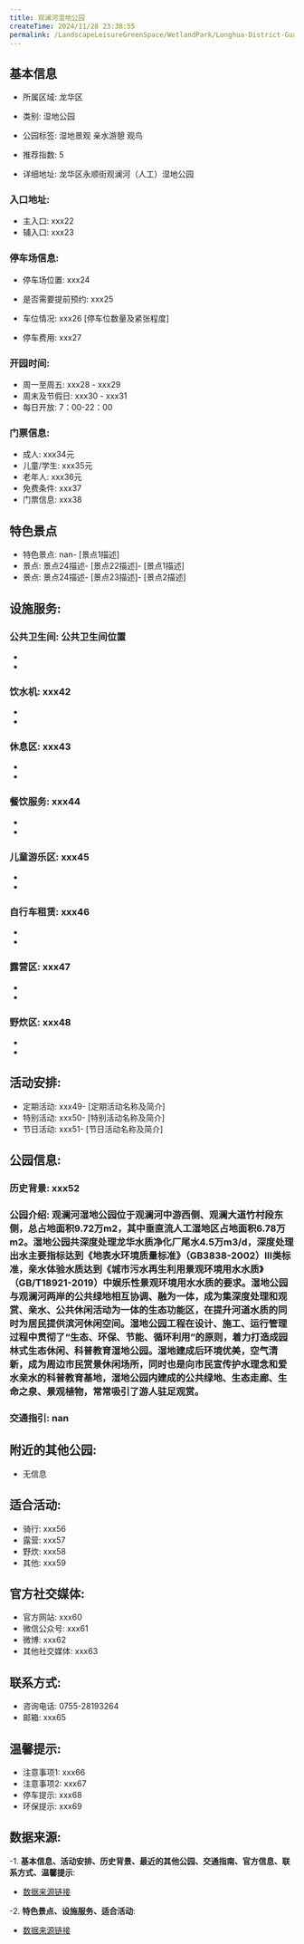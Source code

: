 ```yaml
---
title: 观澜河湿地公园
createTime: 2024/11/28 23:38:55
permalink: /LandscapeLeisureGreenSpace/WetlandPark/Longhua-District-Guanlan-River-Wetland-Park/
---
```


<ImageCard
  image="https://cgj.sz.gov.cn/img/4/4005/4005903/10775090.jpg"
  title="观澜河湿地公园"
  description="观澜河湿地公园位于观澜河中游西侧、观澜大道竹村段东侧，总占地面积9.72万m2，其中垂直流人工湿地区占地面积6.78万m2。湿地公园共"
  href="/"
  author="深圳公园"
  date="2024/11/28"
/>

## 基本信息

- 所属区域: 龙华区

- 类别: 湿地公园

- 公园标签: 湿地景观 亲水游憩 观鸟

- 推荐指数: 5

- 详细地址: 龙华区永顺街观澜河（人工）湿地公园

### 入口地址:
- 主入口: xxx22
- 辅入口: xxx23
### 停车场信息:
- 停车场位置: xxx24

- 是否需要提前预约: xxx25

- 车位情况: xxx26 [停车位数量及紧张程度]

- 停车费用: xxx27

### 开园时间:
- 周一至周五: xxx28 - xxx29
- 周末及节假日: xxx30 - xxx31
- 每日开放: 7：00-22：00

### 门票信息:
- 成人: xxx34元
- 儿童/学生: xxx35元
- 老年人: xxx36元
- 免费条件: xxx37
- 门票信息: xxx38
## 特色景点
- 特色景点: nan- [景点1描述]
- 景点: 景点24描述- [景点22描述]- [景点1描述]
- 景点: 景点24描述- [景点23描述]- [景点2描述]
## 设施服务:
### 公共卫生间: 公共卫生间位置
- 
- 
### 饮水机: xxx42
- 
- 
### 休息区: xxx43
- 
- 
### 餐饮服务: xxx44
- 
- 
### 儿童游乐区: xxx45
- 
- 
### 自行车租赁: xxx46
- 
- 
### 露营区: xxx47
- 
- 
### 野炊区: xxx48

- 
- 
## 活动安排:
- 定期活动: xxx49- [定期活动名称及简介]
- 特别活动: xxx50- [特别活动名称及简介]
- 节日活动: xxx51- [节日活动名称及简介]
## 公园信息:
### 历史背景: xxx52
### 公园介绍: 观澜河湿地公园位于观澜河中游西侧、观澜大道竹村段东侧，总占地面积9.72万m2，其中垂直流人工湿地区占地面积6.78万m2。湿地公园共深度处理龙华水质净化厂尾水4.5万m3/d，深度处理出水主要指标达到《地表水环境质量标准》（GB3838-2002）Ⅲ类标准，亲水体验水质达到《城市污水再生利用景观环境用水水质》（GB/T18921-2019）中娱乐性景观环境用水水质的要求。湿地公园与观澜河两岸的公共绿地相互协调、融为一体，成为集深度处理和观赏、亲水、公共休闲活动为一体的生态功能区，在提升河道水质的同时为居民提供滨河休闲空间。湿地公园工程在设计、施工、运行管理过程中贯彻了“生态、环保、节能、循环利用”的原则，着力打造成园林式生态休闲、科普教育湿地公园。湿地建成后环境优美，空气清新，成为周边市民赏景休闲场所，同时也是向市民宣传护水理念和爱水亲水的科普教育基地，湿地公园内建成的公共绿地、生态走廊、生命之泉、景观植物，常常吸引了游人驻足观赏。
### 交通指引: nan

## 附近的其他公园:
- 无信息

## 适合活动:
- 骑行: xxx56
- 露营: xxx57
- 野炊: xxx58
- 其他: xxx59

## 官方社交媒体:
- 官方网站: xxx60
- 微信公众号: xxx61
- 微博: xxx62
- 其他社交媒体: xxx63

## 联系方式:
- 咨询电话: 0755-28193264
- 邮箱: xxx65

## 温馨提示:
- 注意事项1: xxx66
- 注意事项2: xxx67
- 停车提示: xxx68
- 环保提示: xxx69

## 数据来源:
-1. **基本信息、活动安排、历史背景、最近的其他公园、交通指南、官方信息、联系方式、温馨提示**:
- [数据来源链接](xxx70)

-2. **特色景点、设施服务、适合活动**:
- [数据来源链接](xxx70)

